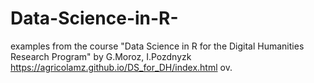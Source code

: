 # Data-Science-in-R-
examples from the course "Data Science in R for the Digital Humanities Research Program" by G.Moroz, I.Pozdnyzk https://agricolamz.github.io/DS_for_DH/index.html ov. 
